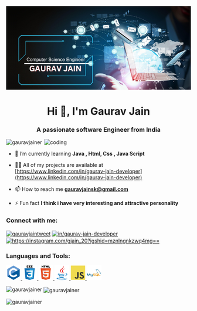 ![logo](https://github.com/GauravJainEr/GauravJainEr/blob/main/logoBanner.png)
<h1 align="center">Hi 👋, I'm Gaurav Jain</h1>
<h3 align="center">A passionate software Engineer from India</h3>

<img align = "right" alt = "coding" width = "400" src="https://media1.giphy.com/media/v1.Y2lkPTc5MGI3NjExMGJqc3lpN2t0dW9qNmdqOW42bmM3ODRnc3AyeWNvMWJzYzVycGg2diZlcD12MV9naWZzX3NlYXJjaCZjdD1n/qgQUggAC3Pfv687qPC/giphy.gif">

<p align="left"> <img src="https://komarev.com/ghpvc/?username=gauravjainer&label=Profile%20views&color=0e75b6&style=flat" alt="gauravjainer" /> </p>

- 🌱 I’m currently learning **Java , Html, Css , Java Script**

- 👨‍💻 All of my projects are available at [https://www.linkedin.com/in/gaurav-jain-developer](https://www.linkedin.com/in/gaurav-jain-developer)

- 📫 How to reach me **gauravjainsk@gmail.com**

- ⚡ Fun fact **I think i have very interesting and attractive personality**

<h3 align="left">Connect with me:</h3>
<p align="left">
<a href="https://twitter.com/gauravjaintweet" target="blank"><img align="center" src="https://raw.githubusercontent.com/rahuldkjain/github-profile-readme-generator/master/src/images/icons/Social/twitter.svg" alt="gauravjaintweet" height="30" width="40" /></a>
<a href="https://linkedin.com/in/in/gaurav-jain-developer" target="blank"><img align="center" src="https://raw.githubusercontent.com/rahuldkjain/github-profile-readme-generator/master/src/images/icons/Social/linked-in-alt.svg" alt="in/gaurav-jain-developer" height="30" width="40" /></a>
<a href="https://instagram.com/https://instagram.com/gjain_20?igshid=mznlngnkzwq4mg==" target="blank"><img align="center" src="https://raw.githubusercontent.com/rahuldkjain/github-profile-readme-generator/master/src/images/icons/Social/instagram.svg" alt="https://instagram.com/gjain_20?igshid=mznlngnkzwq4mg==" height="30" width="40" /></a>
</p>

<h3 align="left">Languages and Tools:</h3>
<p align="left"> <a href="https://www.cprogramming.com/" target="_blank" rel="noreferrer"> <img src="https://raw.githubusercontent.com/devicons/devicon/master/icons/c/c-original.svg" alt="c" width="40" height="40"/> </a> <a href="https://www.w3schools.com/css/" target="_blank" rel="noreferrer"> <img src="https://raw.githubusercontent.com/devicons/devicon/master/icons/css3/css3-original-wordmark.svg" alt="css3" width="40" height="40"/> </a> <a href="https://www.w3.org/html/" target="_blank" rel="noreferrer"> <img src="https://raw.githubusercontent.com/devicons/devicon/master/icons/html5/html5-original-wordmark.svg" alt="html5" width="40" height="40"/> </a> <a href="https://www.java.com" target="_blank" rel="noreferrer"> <img src="https://raw.githubusercontent.com/devicons/devicon/master/icons/java/java-original.svg" alt="java" width="40" height="40"/> </a> <a href="https://developer.mozilla.org/en-US/docs/Web/JavaScript" target="_blank" rel="noreferrer"> <img src="https://raw.githubusercontent.com/devicons/devicon/master/icons/javascript/javascript-original.svg" alt="javascript" width="40" height="40"/> </a> <a href="https://www.mysql.com/" target="_blank" rel="noreferrer"> <img src="https://raw.githubusercontent.com/devicons/devicon/master/icons/mysql/mysql-original-wordmark.svg" alt="mysql" width="40" height="40"/> </a> </p>

<p><img align="left" src="https://github-readme-stats.vercel.app/api/top-langs?username=gauravjainer&show_icons=true&locale=en&layout=compact" alt="gauravjainer" /></p>

<p>&nbsp;<img align="center" src="https://github-readme-stats.vercel.app/api?username=gauravjainer&show_icons=true&locale=en" alt="gauravjainer" /></p>

<p><img align="center" src="https://github-readme-streak-stats.herokuapp.com/?user=gauravjainer&" alt="gauravjainer" /></p>
